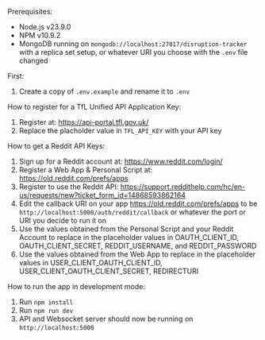 Prerequisites:

- Node.js v23.9.0
- NPM v10.9.2
- MongoDB running on `mongodb://localhost:27017/disruption-tracker` with a replica set setup, or whatever URI you choose with the `.env` file changed

First:

1. Create a copy of `.env.example` and rename it to `.env`

How to register for a TfL Unified API Application Key:

1. Register at: https://api-portal.tfl.gov.uk/
2. Replace the placholder value in `TFL_API_KEY` with your API key

How to get a Reddit API Keys:

1. Sign up for a Reddit account at: https://www.reddit.com/login/
2. Register a Web App & Personal Script at: https://old.reddit.com/prefs/apps
3. Register to use the Reddit API: https://support.reddithelp.com/hc/en-us/requests/new?ticket_form_id=14868593862164
4. Edit the callback URI on your app https://old.reddit.com/prefs/apps to be `http://localhost:5000/auth/reddit/callback` or whatever the port or URI you decide to run it on
5. Use the values obtained from the Personal Script and your Reddit Account to replace in the placeholder values in OAUTH_CLIENT_ID, OAUTH_CLIENT_SECRET, REDDIT_USERNAME, and REDDIT_PASSWORD
6. Use the values obtained from the Web App to replace in the placeholder values in USER_CLIENT_OAUTH_CLIENT_ID, USER_CLIENT_OAUTH_CLIENT_SECRET, REDIRECTURI

How to run the app in development mode:

1. Run `npm install`
2. Run `npm run dev`
3. API and Websocket server should now be running on `http://localhost:5000`
